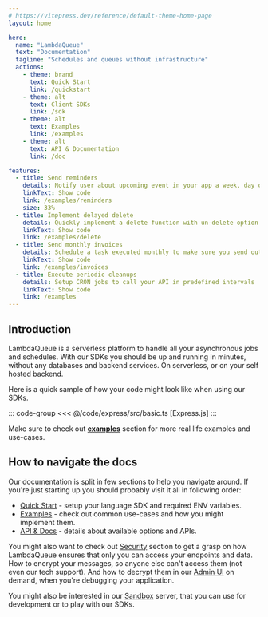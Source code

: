 ```yaml
---
# https://vitepress.dev/reference/default-theme-home-page
layout: home

hero:
  name: "LambdaQueue"
  text: "Documentation"
  tagline: "Schedules and queues without infrastructure"
  actions:
    - theme: brand
      text: Quick Start 
      link: /quickstart
    - theme: alt
      text: Client SDKs
      link: /sdk
    - theme: alt
      text: Examples
      link: /examples
    - theme: alt
      text: API & Documentation
      link: /doc

features:
  - title: Send reminders
    details: Notify user about upcoming event in your app a week, day or minutes before.
    linkText: Show code
    link: /examples/reminders
    size: 33%
  - title: Implement delayed delete
    details: Quickly implement a delete function with un-delete option using delayed queue.
    linkText: Show code
    link: /examples/delete
  - title: Send monthly invoices 
    details: Schedule a task executed monthly to make sure you send out invoices to clients
    linkText: Show code
    link: /examples/invoices
  - title: Execute periodic cleanups
    details: Setup CRON jobs to call your API in predefined intervals
    linkText: Show code
    link: /examples
---
```


## Introduction

LambdaQueue is a serverless platform to handle all your asynchronous jobs and schedules.
With our SDKs you should be up and running in minutes, without any databases and backend services.
On serverless, or on your self hosted backend.

Here is a quick sample of how your code might look like when using our SDKs.

::: code-group
<<< @/code/express/src/basic.ts [Express.js]
:::

Make sure to check out **[examples](/examples)** section for more real life examples and use-cases.

## How to navigate the docs

Our documentation is split in few sections to help you navigate around. If you're just starting
up you should probably visit it all in following order:

- [Quick Start](/quickstart) - setup your language SDK and required ENV variables.
- [Examples](/examples) - check out common use-cases and how you might implement them.
- [API & Docs](/docs) - details about available options and APIs.

You might also want to check out [Security](/docs/security) section to get a grasp on
how LambdaQueue ensures that only you can access your endpoints and data.
How to encrypt your messages, so anyone else can't access them (not even our tech support).
And how to decrypt them in our [Admin UI](https://app.lambdaqueue.com) on demand, when you're debugging your application.

You might also be interested in our [Sandbox](/docs/sandbox) server, that you can use
for development or to play with our SDKs.
